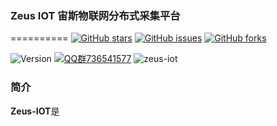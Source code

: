 ### Zeus IOT 宙斯物联网分布式采集平台
==========
[![GitHub stars](https://img.shields.io/github/stars/zmops/zeus-iot.svg?style=for-the-badge&label=Stars&logo=github)](https://github.com/zmops/zeus-iot)
[![GitHub issues](https://img.shields.io/github/issues/zmops/zeus-iot?style=for-the-badge&label=Issuess&logo=github)](https://github.com/zmops/zeus-iot)
[![GitHub forks](https://img.shields.io/github/forks/zmops/zeus-iot?style=for-the-badge&label=Forks&logo=github)](https://github.com/zmops/zeus-iot)

![Version](https://img.shields.io/badge/version-1.0.0--RELEASE-brightgreen)
[![QQ群736541577](https://img.shields.io/badge/QQ群-736541577-brightgreen)](https://qm.qq.com/cgi-bin/qm/qr?k=CcWBdkXjkgt99bBu5d_-1TeS36DhCkU4&jump_from=webapi)
![zeus-iot](https://visitor-badge.glitch.me/badge?page_id=zeus-iot)


### 简介
**Zeus-IOT**是

